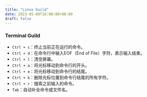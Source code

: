 ```yaml
---
title: "Linux Guild"
date: 2023-05-09T16:00:00+08:00
draft: false
---
```


### Terminal Guild

- `Ctrl + c`：终止当前正在运行的命令。
- `Ctrl + d`：在命令行中输入EOF（End of File）字符，表示输入结束。
- `Ctrl + l`：清空屏幕。
- `Ctrl + a`：将光标移动到命令行的开头。
- `Ctrl + e`：将光标移动到命令行的结尾。
- `Ctrl + k`：删除光标位置到命令行结尾的所有字符。
- `Ctrl + r`：搜索之前输入的命令。
- `Tab`：自动补全命令或文件名。
